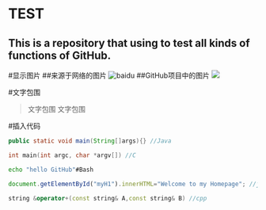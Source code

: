 TEST
===========================
This is a repository that using to test all kinds of functions of GitHub.
---------------------------

#显示图片
##来源于网络的图片
![baidu](http://www.baidu.com/img/bdlogo.gif) 
##GitHub项目中的图片
![](https://github.com/guodongxiaren/ImageCache/raw/master/Logo/foryou.gif)

#文字包围
>文字包围
文字包围

#插入代码
```Java
public static void main(String[]args){} //Java
```
```c
int main(int argc, char *argv[]) //C
```
```Bash
echo "hello GitHub"#Bash
```
```javascript
document.getElementById("myH1").innerHTML="Welcome to my Homepage"; //javascipt
```
```cpp
string &operator+(const string& A,const string& B) //cpp
```


